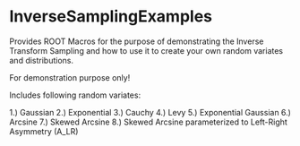 # InverseSamplingExamples
Provides ROOT Macros for the purpose of demonstrating the Inverse Transform Sampling and how to use it to create your own random variates and distributions. 

For demonstration purpose only!

Includes following random variates:

1.) Gaussian
2.) Exponential
3.) Cauchy
4.) Levy
5.) Exponential Gaussian
6.) Arcsine
7.) Skewed Arcsine
8.) Skewed Arcsine parameterized to Left-Right Asymmetry (A_LR)
